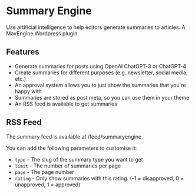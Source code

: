 # Summary Engine

Use artificial intelligence to help editors generate summaries to articles. A MavEngine Wordpress plugin.

## Features
- Generate summaries for posts using OpenAI ChatGPT-3 or ChatGPT-4
- Create summaries for different purposes (e.g. newsletter, social media, etc.)
- An approval system allows you to just show the summaries that you're happy with
- Summaries are stored as post meta, so you can use them in your theme
- An RSS feed is available to get summaries

## RSS Feed

The summary feed is available at /feed/summaryengine. 

You can add the following parameters to customise it:

- `type` - The slug of the summary type you want to get
- `limit` - The number of summaries per page
- `page` - The page number
- `rating` - Only show summaries with this rating. (-1 = disapproved, 0 = unapproved, 1 = approved)